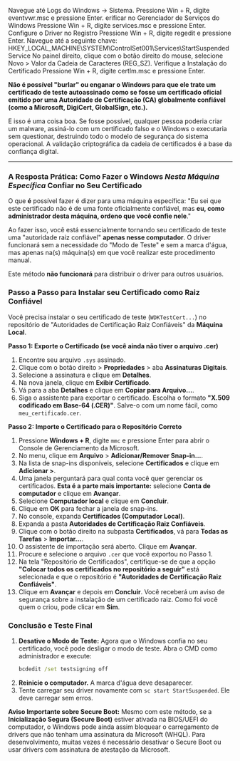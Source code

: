 Navegue até Logs do Windows -> Sistema.
Pressione Win + R, digite eventvwr.msc e pressione Enter.
erificar no Gerenciador de Serviços do Windows
Pressione Win + R, digite services.msc e pressione Enter.
Configure o Driver no Registro 
Pressione Win + R, digite regedit e pressione Enter.
Navegue até a seguinte chave:
HKEY_LOCAL_MACHINE\SYSTEM\ControlSet001\Services\StartSuspendedService
No painel direito, clique com o botão direito do mouse, selecione Novo > Valor da Cadeia de Caracteres (REG_SZ).
Verifique a Instalação do Certificado
Pressione Win + R, digite certlm.msc e pressione Enter.



**Não é possível "burlar" ou enganar o Windows para que ele trate um certificado de teste autoassinado como se fosse um certificado oficial emitido por uma Autoridade de Certificação (CA) globalmente confiável (como a Microsoft, DigiCert, GlobalSign, etc.).**

E isso é uma coisa boa. Se fosse possível, qualquer pessoa poderia criar um malware, assiná-lo com um certificado falso e o Windows o executaria sem questionar, destruindo todo o modelo de segurança do sistema operacional. A validação criptográfica da cadeia de certificados é a base da confiança digital.

---

### A Resposta Prática: Como Fazer o Windows *Nesta Máquina Específica* Confiar no Seu Certificado

O que **é** possível fazer é dizer para uma máquina específica: "Eu sei que este certificado não é de uma fonte oficialmente confiável, mas **eu, como administrador desta máquina, ordeno que você confie nele**."

Ao fazer isso, você está essencialmente tornando seu certificado de teste uma "autoridade raiz confiável" **apenas nesse computador**. O driver funcionará sem a necessidade do "Modo de Teste" e sem a marca d'água, mas apenas na(s) máquina(s) em que você realizar este procedimento manual.

Este método **não funcionará** para distribuir o driver para outros usuários.

### Passo a Passo para Instalar seu Certificado como Raiz Confiável

Você precisa instalar o seu certificado de teste (`WDKTestCert...`) no repositório de "Autoridades de Certificação Raiz Confiáveis" da **Máquina Local**.

**Passo 1: Exporte o Certificado (se você ainda não tiver o arquivo .cer)**

1.  Encontre seu arquivo `.sys` assinado.
2.  Clique com o botão direito > **Propriedades** > aba **Assinaturas Digitais**.
3.  Selecione a assinatura e clique em **Detalhes**.
4.  Na nova janela, clique em **Exibir Certificado**.
5.  Vá para a aba **Detalhes** e clique em **Copiar para Arquivo...**.
6.  Siga o assistente para exportar o certificado. Escolha o formato **"X.509 codificado em Base-64 (.CER)"**. Salve-o com um nome fácil, como `meu_certificado.cer`.

**Passo 2: Importe o Certificado para o Repositório Correto**

1.  Pressione **Windows + R**, digite `mmc` e pressione Enter para abrir o Console de Gerenciamento da Microsoft.
2.  No menu, clique em **Arquivo** > **Adicionar/Remover Snap-in...**.
3.  Na lista de snap-ins disponíveis, selecione **Certificados** e clique em **Adicionar >**.
4.  Uma janela perguntará para qual conta você quer gerenciar os certificados. **Esta é a parte mais importante:** selecione **Conta de computador** e clique em **Avançar**.
5.  Selecione **Computador local** e clique em **Concluir**.
6.  Clique em **OK** para fechar a janela de snap-ins.
7.  No console, expanda **Certificados (Computador Local)**.
8.  Expanda a pasta **Autoridades de Certificação Raiz Confiáveis**.
9.  Clique com o botão direito na subpasta **Certificados**, vá para **Todas as Tarefas** > **Importar...**.
10. O assistente de importação será aberto. Clique em **Avançar**.
11. Procure e selecione o arquivo `.cer` que você exportou no Passo 1.
12. Na tela "Repositório de Certificados", certifique-se de que a opção **"Colocar todos os certificados no repositório a seguir"** está selecionada e que o repositório é **"Autoridades de Certificação Raiz Confiáveis"**.
13. Clique em **Avançar** e depois em **Concluir**. Você receberá um aviso de segurança sobre a instalação de um certificado raiz. Como foi você quem o criou, pode clicar em **Sim**.

### Conclusão e Teste Final

1.  **Desative o Modo de Teste:** Agora que o Windows confia no seu certificado, você pode desligar o modo de teste. Abra o CMD como administrador e execute:
    ```cmd
    bcdedit /set testsigning off
    ```
2.  **Reinicie o computador.** A marca d'água deve desaparecer.
3.  Tente carregar seu driver novamente com `sc start StartSuspended`. Ele deve carregar sem erros.

**Aviso Importante sobre Secure Boot:**
Mesmo com este método, se a **Inicialização Segura (Secure Boot)** estiver ativada na BIOS/UEFI do computador, o Windows pode ainda assim bloquear o carregamento de drivers que não tenham uma assinatura da Microsoft (WHQL). Para desenvolvimento, muitas vezes é necessário desativar o Secure Boot ou usar drivers com assinatura de atestação da Microsoft.